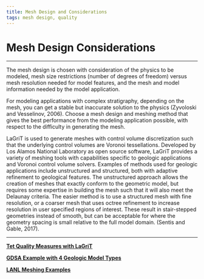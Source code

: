 ```yaml
---
title: Mesh Design and Considerations 
tags: mesh design, quality 
---
```


# Mesh Design Considerations

------------

The mesh design is chosen with consideration of the physics to be modeled, mesh size restrictions (number of degrees of freedom) versus mesh resolution needed for model features, and the mesh and model information needed by the model application. 


For modeling applications with complex stratigraphy, depending on the mesh, you can get a stable but inaccurate solution to the physics (Zyvoloski and Vesselinov, 2006). Choose a mesh design and meshing method that gives the best performance from the modeling application possible, with respect to the difficulty in generating the mesh. 


LaGriT is used to generate meshes with control volume discretization such that the underlying control volumes are Voronoi tessellations. Developed by Los Alamos National Laboratory as open source software, LaGriT provides a variety of meshing tools with capabilities specific to geologic applications and Voronoi control volume solvers. Examples of methods used for geologic applications include unstructured and structured, both with adaptive refinement to geological features. The unstructured approach allows the creation of meshes that exactly conform to the geometric model, but requires some expertise in building the mesh such that it will also meet the Delaunay criteria. The easier method is to use a structured mesh with fine resolution, or a coarser mesh that uses octree refinement to increase resolution in user specified regions of interest. These result in stair-stepped geometries instead of smooth, but can be acceptable for where the geometry spacing is small relative to the full model domain. (Sentis and Gable, 2017).

<hr>


[**Tet Quality Measures with LaGriT**](QUALITY_sliver_cap_needle_wedge.md) 


[**GDSA Example with 4 Geologic Model Types**](https://meshing.lanl.gov/proj/SFWD_models/images/index.html)  


[**LANL Meshing Examples**](https://meshing.lanl.gov/)  


 


